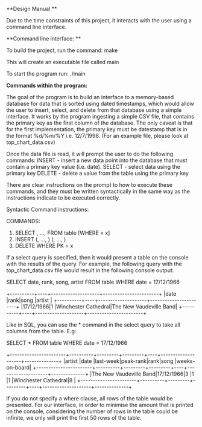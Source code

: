 **Design Manual **

Due to the time constraints of this project, it interacts with the user using a command line interface. 

**Command line interface: **

To build the project, run the command: make 

This will create an executable file called main

To start the program run: ./main

**Commands within the program:**

The goal of the program is to build an interface to a memory-based database for data that is sorted using dated timestamps, which would allow the user to insert, select, and delete from that database using a simple interface. It works by the program ingesting a simple CSV file, that contains the primary key as the first column of the database. The only caveat is that for the first implementation, the primary key must be datestamp that is in the format %d/%m/%Y i.e. 12/7/1998. (For an example file, please look at top_chart_data.csv)

Once the data file is read, it will prompt the user to do the following commands:
INSERT - insert a new data point into the database that must contain a primary key value (i.e. date). 
SELECT - select data using the primary key
DELETE - delete a value from the table using the primary key

There are clear instructions on the prompt to how to execute these commands, and they must be written syntactically in the same way as the instructions indicate to be executed correctly. 

Syntactic Command instructions:

COMMANDS: 
 
  1. SELECT <PK>, ..., <columnN> FROM table [WHERE <PK> = x]
  2. INSERT (<PK>, ..., <columnN>) (<PK>, ..., <valueN>)
  3. DELETE WHERE PK = x


If a select query is specified, then it would present a table on the console with the results of the query. 
For example, the following query with the top_chart_data.csv file would result in the following console output:

SELECT date, rank, song, artist FROM table WHERE date = 17/12/1966
 
+----------+----+--------------------+-----------------------+
|date      |rank|song                |artist                 |
+----------+----+--------------------+-----------------------+
|17/12/1966|1   |Winchester Cathedral|The New Vaudeville Band|
+----------+----+--------------------+-----------------------+

Like in SQL, you can use the * command in the select query to take all columns from the table. E.g:

SELECT * FROM table WHERE date = 17/12/1966
 
+-----------------------+----------+---------+---------+----+--------------------+--------------+
|artist                 |date      |last-week|peak-rank|rank|song                |weeks-on-board|
+-----------------------+----------+---------+---------+----+--------------------+--------------+
|The New Vaudeville Band|17/12/1966|3        |1        |1   |Winchester Cathedral|8             |
+-----------------------+----------+---------+---------+----+--------------------+--------------+

If you do not specify a where clause, all rows of the table would be presented. For our interface, in order to minimise the amount that is printed on the console, considering the number of rows in the table could be infinite, we only will print the first 50 rows of the table. 
